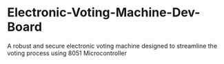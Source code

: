 # Electronic-Voting-Machine-Dev-Board
A robust and secure electronic voting machine designed to streamline the voting process using 8051 Microcontroller
